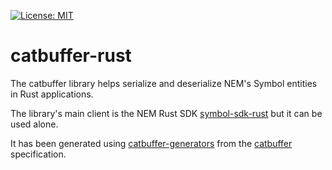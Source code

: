 [![License: MIT](https://img.shields.io/badge/License-MIT-green.svg)](https://opensource.org/licenses/MIT)
# catbuffer-rust

The catbuffer library helps serialize and deserialize NEM's Symbol entities in Rust applications.

The library's main client is the NEM Rust SDK [symbol-sdk-rust](https://github.com/BlockPuppets/symbol-sdk-rust) but it can be used alone.

It has been generated using [catbuffer-generators](https://github.com/nemtech/catbuffer-generators) from the [catbuffer](https://github.com/nemtech/catbuffer) specification.
